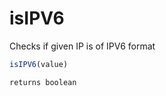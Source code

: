 # isIPV6

Checks if given IP is of IPV6 format

```javascript
isIPV6(value)
```

```javascript
returns boolean
```
